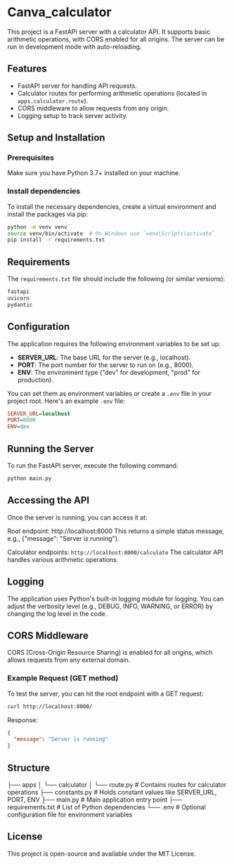 # Canva_calculator

This project is a FastAPI server with a calculator API. It supports basic arithmetic operations, with CORS enabled for all origins. The server can be run in development mode with auto-reloading.

## Features

- FastAPI server for handling API requests.
- Calculator routes for performing arithmetic operations (located in `apps.calculator.route`).
- CORS middleware to allow requests from any origin.
- Logging setup to track server activity.

## Setup and Installation

### Prerequisites

Make sure you have Python 3.7+ installed on your machine.

### Install dependencies

To install the necessary dependencies, create a virtual environment and install the packages via pip:

```bash
python -m venv venv
source venv/bin/activate  # On Windows use `venv\Scripts\activate`
pip install -r requirements.txt
```

## Requirements

The `requirements.txt` file should include the following (or similar versions):

```txt
fastapi
uvicorn
pydantic
```

## Configuration

The application requires the following environment variables to be set up:

- **SERVER_URL**: The base URL for the server (e.g., localhost).
- **PORT**: The port number for the server to run on (e.g., 8000).
- **ENV**: The environment type ("dev" for development, "prod" for production).

You can set them as environment variables or create a `.env` file in your project root. Here's an example `.env` file:

```ini
SERVER_URL=localhost
PORT=8000
ENV=dev
```


## Running the Server

To run the FastAPI server, execute the following command:

```bash
python main.py
```

## Accessing the API

Once the server is running, you can access it at:

Root endpoint: http://localhost:8000
This returns a simple status message, e.g., {"message": "Server is running"}.

Calculator endpoints: `http://localhost:8000/calculate`
The calculator API handles various arithmetic operations.

## Logging
The application uses Python's built-in logging module for logging. You can adjust the verbosity level (e.g., DEBUG, INFO, WARNING, or ERROR) by changing the log level in the code.

## CORS Middleware
CORS (Cross-Origin Resource Sharing) is enabled for all origins, which allows requests from any external domain.

### Example Request (GET method)
To test the server, you can hit the root endpoint with a GET request:
```bash
curl http://localhost:8000/
```
Response:

```json
{
  "message": "Server is running"
}
```

## Structure

├── apps
│   └── calculator
│       └── route.py  # Contains routes for calculator operations
├── constants.py  # Holds constant values like SERVER_URL, PORT, ENV
├── main.py  # Main application entry point
├── requirements.txt  # List of Python dependencies
└── .env  # Optional configuration file for environment variables

## License
This project is open-source and available under the MIT License.



